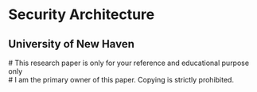 # Security Architecture
<h2>University of New Haven</h2>
# This research paper is only for your reference and educational purpose only<br>
# I am the primary owner of this paper. Copying is strictly prohibited.
